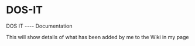 # DOS-IT
DOS IT ---- Documentation

This will show details of what has been added by me to the Wiki in my page
